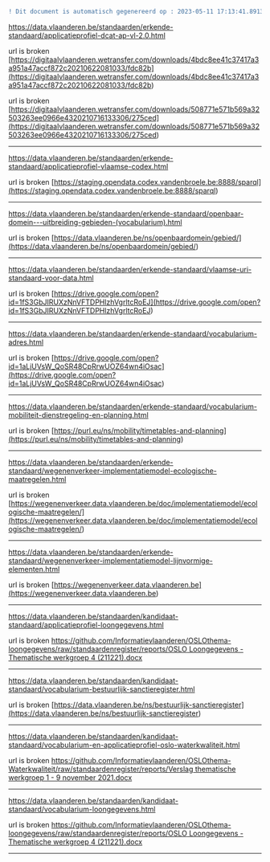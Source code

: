 ```diff
! Dit document is automatisch gegenereerd op : 2023-05-11 17:13:41.891393
```



[https://data.vlaanderen.be/standaarden/erkende-standaard/applicatieprofiel-dcat-ap-vl-2.0.html
](https://data.vlaanderen.be/standaarden/erkende-standaard/applicatieprofiel-dcat-ap-vl-2.0.html
)

url is broken [https://digitaalvlaanderen.wetransfer.com/downloads/4bdc8ee41c37417a3a951a47accf872c20210622081033/fdc82b](<https://digitaalvlaanderen.wetransfer.com/downloads/4bdc8ee41c37417a3a951a47accf872c20210622081033/fdc82b>) 

url is broken [https://digitaalvlaanderen.wetransfer.com/downloads/508771e571b569a32503263ee0966e4320210716133306/275ced](<https://digitaalvlaanderen.wetransfer.com/downloads/508771e571b569a32503263ee0966e4320210716133306/275ced>) 


--------------------------------------------------


[https://data.vlaanderen.be/standaarden/erkende-standaard/applicatieprofiel-vlaamse-codex.html
](https://data.vlaanderen.be/standaarden/erkende-standaard/applicatieprofiel-vlaamse-codex.html
)

url is broken [https://staging.opendata.codex.vandenbroele.be:8888/sparql](<https://staging.opendata.codex.vandenbroele.be:8888/sparql>) 


--------------------------------------------------


[https://data.vlaanderen.be/standaarden/erkende-standaard/openbaar-domein---uitbreiding-gebieden-(vocabularium).html
](https://data.vlaanderen.be/standaarden/erkende-standaard/openbaar-domein---uitbreiding-gebieden-(vocabularium).html
)

url is broken [https://data.vlaanderen.be/ns/openbaardomein/gebied/](<https://data.vlaanderen.be/ns/openbaardomein/gebied/>) 


--------------------------------------------------


[https://data.vlaanderen.be/standaarden/erkende-standaard/vlaamse-uri-standaard-voor-data.html
](https://data.vlaanderen.be/standaarden/erkende-standaard/vlaamse-uri-standaard-voor-data.html
)

url is broken [https://drive.google.com/open?id=1fS3GbJIRUXzNnVFTDPHlzhVgrltcRoEJ](<https://drive.google.com/open?id=1fS3GbJIRUXzNnVFTDPHlzhVgrltcRoEJ>) 


--------------------------------------------------


[https://data.vlaanderen.be/standaarden/erkende-standaard/vocabularium-adres.html
](https://data.vlaanderen.be/standaarden/erkende-standaard/vocabularium-adres.html
)

url is broken [https://drive.google.com/open?id=1aLjUVsW_QoSR48CpRrwUOZ64wn4iOsac](<https://drive.google.com/open?id=1aLjUVsW_QoSR48CpRrwUOZ64wn4iOsac>) 


--------------------------------------------------


[https://data.vlaanderen.be/standaarden/erkende-standaard/vocabularium-mobiliteit-dienstregeling-en-planning.html
](https://data.vlaanderen.be/standaarden/erkende-standaard/vocabularium-mobiliteit-dienstregeling-en-planning.html
)

url is broken [https://purl.eu/ns/mobility/timetables-and-planning](<https://purl.eu/ns/mobility/timetables-and-planning>) 


--------------------------------------------------


[https://data.vlaanderen.be/standaarden/erkende-standaard/wegenenverkeer-implementatiemodel-ecologische-maatregelen.html
](https://data.vlaanderen.be/standaarden/erkende-standaard/wegenenverkeer-implementatiemodel-ecologische-maatregelen.html
)

url is broken [https://wegenenverkeer.data.vlaanderen.be/doc/implementatiemodel/ecologische-maatregelen/](<https://wegenenverkeer.data.vlaanderen.be/doc/implementatiemodel/ecologische-maatregelen/>) 


--------------------------------------------------


[https://data.vlaanderen.be/standaarden/erkende-standaard/wegenenverkeer-implementatiemodel-lijnvormige-elementen.html
](https://data.vlaanderen.be/standaarden/erkende-standaard/wegenenverkeer-implementatiemodel-lijnvormige-elementen.html
)

url is broken [https://wegenenverkeer.data.vlaanderen.be](<https://wegenenverkeer.data.vlaanderen.be>) 


--------------------------------------------------


[https://data.vlaanderen.be/standaarden/kandidaat-standaard/applicatieprofiel-loongegevens.html
](https://data.vlaanderen.be/standaarden/kandidaat-standaard/applicatieprofiel-loongegevens.html
)

url is broken [https://github.com/Informatievlaanderen/OSLOthema-loongegevens/raw/standaardenregister/reports/OSLO Loongegevens - Thematische werkgroep 4 (211221).docx](<https://github.com/Informatievlaanderen/OSLOthema-loongegevens/raw/standaardenregister/reports/OSLO Loongegevens - Thematische werkgroep 4 (211221).docx>) 


--------------------------------------------------


[https://data.vlaanderen.be/standaarden/kandidaat-standaard/vocabularium-bestuurlijk-sanctieregister.html
](https://data.vlaanderen.be/standaarden/kandidaat-standaard/vocabularium-bestuurlijk-sanctieregister.html
)

url is broken [https://data.vlaanderen.be/ns/bestuurlijk-sanctieregister](<https://data.vlaanderen.be/ns/bestuurlijk-sanctieregister>) 


--------------------------------------------------


[https://data.vlaanderen.be/standaarden/kandidaat-standaard/vocabularium-en-applicatieprofiel-oslo-waterkwaliteit.html
](https://data.vlaanderen.be/standaarden/kandidaat-standaard/vocabularium-en-applicatieprofiel-oslo-waterkwaliteit.html
)

url is broken [https://github.com/Informatievlaanderen/OSLOthema-Waterkwaliteit/raw/standaardenregister/reports/Verslag thematische werkgroep 1 - 9 november 2021.docx](<https://github.com/Informatievlaanderen/OSLOthema-Waterkwaliteit/raw/standaardenregister/reports/Verslag thematische werkgroep 1 - 9 november 2021.docx>) 


--------------------------------------------------


[https://data.vlaanderen.be/standaarden/kandidaat-standaard/vocabularium-loongegevens.html
](https://data.vlaanderen.be/standaarden/kandidaat-standaard/vocabularium-loongegevens.html
)

url is broken [https://github.com/Informatievlaanderen/OSLOthema-loongegevens/raw/standaardenregister/reports/OSLO Loongegevens - Thematische werkgroep 4 (211221).docx](<https://github.com/Informatievlaanderen/OSLOthema-loongegevens/raw/standaardenregister/reports/OSLO Loongegevens - Thematische werkgroep 4 (211221).docx>) 


--------------------------------------------------